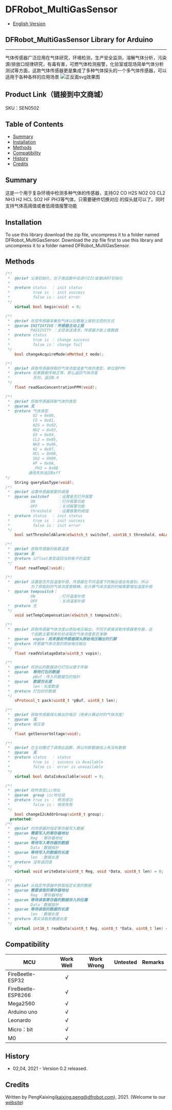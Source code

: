 # DFRobot_MultiGasSensor
- [English Version](./README.md)

## DFRobot_MultiGasSensor Library for Arduino
---------------------------------------------------------
气体传感器广泛应用在气体研究，环境检测，生产安全监测，溶解气体分析，污染源/排放口规律研究，有毒有害，可燃气体检测报警，化验室或现场简单气体分析测试等方面，这款气体传感器更是集成了多种气体探头的一个多气体传感器，可以适用于各种各样的应用场景
![正反面svg效果图](./resources/images/DFR0784svg1.png)

## Product Link（链接到中文商城）
SKU：SEN0502

## Table of Contents

* [Summary](#summary)
* [Installation](#installation)
* [Methods](#methods)
* [Compatibility](#compatibility)
* [History](#history)
* [Credits](#credits)

## Summary

这是一个用于复杂环境中检测多种气体的传感器，支持O2 CO H2S 
NO2 O3 CL2 NH3 H2 HCL SO2 HF PH3等气体。只需要硬件切换对应
的探头就可以了。同时支持气体高阈值或者低阈值报警功能

## Installation

To use this library download the zip file, uncompress it to a folder named DFRobot_MultiGasSensor.
Download the zip file first to use this library and uncompress it to a folder named DFRobot_MultiGasSensor.

## Methods

```C++
/*!
 *  @brief 父类初始化，在子类函数中会进行IIC或者UART初始化
 *
 *  @return status  ： init status
 *          true is ： init success
 *          false is： init error
 */
    virtual bool begin(void) = 0;

/*!
 *  @brief 改变传感器采集到气体以后数据上报到主控的方式
 *  @param INITIATIVE：传感器主动上报
 *         PASSIVITY ：主控发送请求，传感器才能上报数据
 *  @return status
 *          true is ： change success
 *          false is： change fail
 */
    bool changeAcquireMode(eMethod_t mode);

/*!
 *  @brief 获取传感器获取的气体浓度或者气体的类型，单位是PPM
 *  @return 如果数据传输正常，那么返回气体浓度
 *          否则，返回0.0
 */
    float readGasConcentrationPPM(void);

/*!
 *  @brief 获取传感器获取气体的类型
 *  @param 无
 *  @return 气体类型
            O2 = 0x00,
            CO = 0x01,
            H2S = 0x02,
            NO2 = 0x03,
            O3 = 0x04,
            CL2 = 0x05,
            NH3 = 0x06,
            H2 = 0x07,
            HCL = 0X08,
            SO2 = 0X09,
            HF = 0x0A,
            _PH3 = 0x0B
          通信失败返回0xff
*/
    String queryGasType(void);
/*!
 *  @brief 设置传感器报警的阈值
 *  @param switchof    ：设置是否打开报警
           ON          ：打开报警功能
           OFF         ：关闭报警功能
           threshold   ：设置报警的阈值         
 *  @return status  ： init status
 *          true is ： init success
 *          false is： init error
 */
    bool setThresholdAlarm(eSwitch_t switchof, uint16_t threshold, eALA_t alamethod, String gasType);

/*!
 *  @brief 获取传感器的板载温度
 *  @param 无
 *  @return 以float类型返回当前板子的温度
 */
    float readTempC(void);

/*!
 *  @brief 设置是否开启温度补偿，传感器在不同温度下的输出值会有差别，所以
           为了获取到的气体浓度更精确，在计算气体浓度的时候需要增加温度补偿
 *  @param tempswitch：
           ON          ：打开温度补偿
           OFF         ：关闭温度补偿
 *  @return 无
 */
    void setTempCompensation(eSwitch_t tempswitch);

/*!
 *  @brief 获取传感器气体浓度以原始电压输出，不同于直接读取传感器寄存器，这
           个函数主要用来检验读取的气体浓度是否准确
 *  @param  vopin：用来接收传感器探头原始电压输出的引脚
 *  @return 传感器气体浓度的原始电压输出
 */
    float readVolatageData(uint8_t vopin);

/*!
 *  @brief 将协议的数据进行打包以便于传输
 *  @param  等待打包的数据
 *          pBuf：传入的数据包的指针
 *  @param  数据包长度  
 *          len：长度数值
 *  @return 打包好的数据
 */
    sProtocol_t pack(uint8_t *pBuf, uint8_t len);

/*!
 *  @brief 获取传感器探头输出的电压（用来计算此时的气体浓度）
 *  @param  无
 *  @return 电压值
 */
    float getSensorVoltage(void);

/*!
 *  @brief 在主动模式下调用此函数，用以判断数据线上有没有数据
 *  @param  无
 *  @return status  ： status
 *          true is ： success is Available
 *          false is： error is unavailable
 */
    virtual bool dataIsAvailable(void) = 0;

/*!
 *  @brief 软件改变iic地址
 *  @param  group iic地址组
 *  @return true is ： 修改成功
 *          false is： 修改失败
 */
    bool changeI2cAddrGroup(uint8_t group);
  protected:
/*!
 *  @brief 向传感器的指定寄存器写入数据
 *  @param 需要写入的寄存器地址
 *         Reg ：寄存器地址
 *  @param 等待写入寄存器的数据
 *         Data：数据指针
 *  @param 等待写入的数据的长度
 *         len ：数据长度
 *  @return 没有返回值
 */
    virtual void writeData(uint8_t Reg, void *Data, uint8_t len) = 0;

/*!
 *  @brief 从指定传感器中获取指定长度的数据
 *  @param 需要读取的寄存器地址
 *         Reg ：寄存器地址
 *  @param 等待读取寄存器的数据存入的位置
 *         Data：数据指针
 *  @param 等待读取的数据的长度
 *         len ：数据长度
 *  @return 真实读取到数据长度
 */
    virtual int16_t readData(uint8_t Reg, uint8_t *Data, uint8_t len) = 0;
```
## Compatibility

MCU                | Work Well | Work Wrong | Untested  | Remarks
------------------ | :----------: | :----------: | :---------: | -----
FireBeetle-ESP32  |      √       |             |            | 
FireBeetle-ESP8266|      √       |              |             | 
Mega2560  |      √       |             |            | 
Arduino uno |       √      |             |            | 
Leonardo  |      √       |              |             | 
Micro：bit  |      √       |              |             | 
M0  |      √       |              |             | 

## History

- 02,04, 2021 - Version 0.2 released.


## Credits

Written by PengKaixing(kaixing.peng@dfrobot.com), 2021. (Welcome to our [website](https://www.dfrobot.com/))